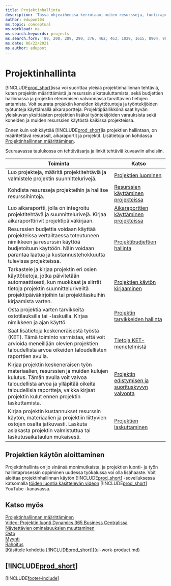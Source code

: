 ```yaml
---
title: Projektinhallinta
description: 'Tässä ohjeaiheessa kerrotaan, miten resursseja, tuntiraportteja ja projekteja käytetään hallitsemaan projekteja ja niiden budjetteja.'
author: edupont04
ms.topic: conceptual
ms.workload: na
ms.search.keywords: projects
ms.search.form: '89, 200, 289, 290, 376, 462, 463, 1029, 1615, 8904, 9014, 9015'
ms.date: 06/22/2021
ms.author: edupont
---
```

# Projektinhallinta

[!INCLUDE[prod_short](includes/prod_short.md)]issa voi suorittaa yleisiä projektinhallinnan tehtäviä, kuten projektin määrittämistä ja resurssin aikatauluttamista, sekä budjettien hallinnassa ja projektin etenemisen valvonnassa tarvittavien tietojen antamista. Voit seurata projektin koneiden käyttötunteja ja työntekijöiden työtunteja käyttämällä aikaraportteja. Projektipäällikkönä saat hyvän yleiskuvan yksittäisten projektien lisäksi työntekijöiden varauksista sekä koneiden ja muiden resurssien käytöstä kaikissa projekteissa.

Ennen kuin voit käyttää [!INCLUDE[prod_short](includes/prod_short.md)]ia projektien hallintaan, on määritettävä resurssit, aikaraportit ja projektit. Lisätietoja on kohdassa [Projektinhallinnan määrittäminen](projects-setup-projects.md).  

Seuraavassa taulukossa on tehtäväsarja ja linkit tehtäviä kuvaaviin aiheisiin.

| Toiminta | Katso |
| --- | --- |
| Luo projekteja, määritä projektitehtäviä ja valmistele projektin suunnittelurivejä. |[Projektien luominen](projects-how-create-jobs.md) |
| Kohdista resursseja projekteihin ja hallitse resurssihintoja. |[Resurssien käyttäminen projekteissa](projects-how-use-resources.md) |
| Luo aikaraportti, jolla on integroitu projektitehtävä ja suunnittelurivejä. Kirjaa aikaraporttirivit projektipäiväkirjaan. |[Aikaraporttien käyttäminen projekteissa](projects-how-use-time-sheets.md) |
| Resurssien budjettia voidaan käyttää projekteissa vertailtaessa toteutuneen nimikkeen ja resurssin käyttöä budjetoituun käyttöön. Näin voidaan parantaa laatua ja kustannustehokkuutta tulevissa projekteissa. |[Projektibudjettien hallinta](projects-how-manage-budgets.md) |
| Tarkastele ja kirjaa projektin eri osien käyttötietoja, jotka päivitetään automaattisesti, kun muokkaat ja siirrät tietoja projektin suunnitteluriveiltä projektipäiväkirjoihin tai projektilaskuihin kirjaamista varten. |[Projektien käytön kirjaaminen](projects-how-record-job-usage.md) |
| Osta projektia varten tarvikkeita ostotilauksilla tai -laskuilla. Kirjaa nimikkeen ja ajan käyttö. |[Projektin tarvikkeiden hallinta](projects-how-manage-project-supplies.md) |
| Saat lisätietoja keskeneräisestä työstä (KET). Tämä toiminto varmistaa, että voit arvioida meneillään olevien projektien taloudellista arvoa oikeiden taloudellisten raporttien avulla. |[Tietoja KET-menetelmistä](projects-understanding-wip.md) |
| Kirjaa projektin keskeneräisen työn materiaalien, resurssien ja muiden kulujen kulutus. Tämän avulla voit valvoa taloudellista arvoa ja ylläpitää oikeita taloudellisia raportteja, vaikka kirjaat projektin kulut ennen projektin laskuttamista. |[Projektin edistymisen ja suorituskyvyn valvonta](projects-how-monitor-progress-performance.md) |
| Kirjaa projektin kustannukset resurssin käytön, materiaalien ja projektiin liittyvien ostojen osalta jatkuvasti. Laskuta asiakasta projektin valmistuttua tai laskutusaikataulun mukaisesti. |[Projektien laskuttaminen](projects-how-invoice-jobs.md) |

## Projektien käytön aloittaminen

Projektinhallinta on jo sinänsä monimutkaista, ja projektien luonti- ja työn hallintaprosessin oppiminen uudessa työkalussa voi olla lisähaaste. Voit aloittaa projektinhallinnan käytön [!INCLUDE[prod_short](includes/prod_short.md)] -sovelluksessa katsomalla [töiden luontia käsittelevän videon](https://www.youtube.com/watch?v=VqaPWr7BWmw) [!INCLUDE[prod_short](includes/prod_short.md)] YouTube -kanavassa.  

## Katso myös

[Projektinhallinnan määrittäminen](projects-setup-projects.md)  
[Video: Projektin luonti Dynamics 365 Business Centralissa](https://www.youtube.com/watch?v=VqaPWr7BWmw)  
[Näytettävien ominaisuuksien muuttaminen](ui-experiences.md)  
[Osto](purchasing-manage-purchasing.md)  
[Myynti](sales-manage-sales.md)  
[Rahoitus](finance.md)  
[Käsittele kohdetta [!INCLUDE[prod_short](includes/prod_short.md)]](ui-work-product.md)  

## [!INCLUDE[prod_short](includes/free_trial_md.md)]  


[!INCLUDE[footer-include](includes/footer-banner.md)]